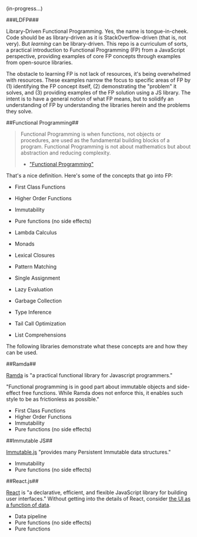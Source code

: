 (in-progress...)

###LDFP###

Library-Driven Functional Programming. Yes, the name is tongue-in-cheek. Code should be as library-driven as it is StackOverflow-driven (that is, not very). But _learning_ can be library-driven. This repo is a curriculum of sorts, a practical introduction to Functional Programming (FP) from a JavaScript perspective, providing examples of core FP concepts through examples from open-source libraries.

The obstacle to learning FP is not lack of resources, it's being overwhelmed with resources. These examples narrow the focus to specific areas of FP by (1) identifying the FP concept itself, (2) demonstrating the "problem" it solves, and (3) providing examples of the FP solution using a JS library. The intent is to have a general notion of what FP means, but to solidify an understanding of FP by understanding the libraries herein and the problems they solve.

##Functional Programming##

> Functional Programming is when functions, not objects or procedures, are used as the fundamental building blocks of a program.
> Functional Programming is not about mathematics but about abstraction and reducing complexity.
> - ["Functional Programming"](http://c2.com/cgi/wiki?FunctionalProgramming)

That's a nice definition. Here's some of the concepts that go into FP:

 - First Class Functions
 - Higher Order Functions
 - Immutability
 - Pure functions (no side effects)
 
 - Lambda Calculus
 - Monads
 - Lexical Closures
 - Pattern Matching
 - Single Assignment
 - Lazy Evaluation
 - Garbage Collection
 - Type Inference
 - Tail Call Optimization
 - List Comprehensions

The following libraries demonstrate what these concepts are and how they can be used.

##Ramda##

[Ramda](https://github.com/ramda/ramda) is "a practical functional library for Javascript programmers."

"Functional programming is in good part about immutable objects and side-effect free functions. While Ramda does not enforce this, it enables such style to be as frictionless as possible."

 - First Class Functions
 - Higher Order Functions
 - Immutability
 - Pure functions (no side effects)

##Immutable JS##

[Immutable.js](https://github.com/facebook/immutable-js/) "provides many Persistent Immutable data structures."

 - Immutability
 - Pure functions (no side effects)

##React.js##

[React](https://github.com/facebook/react) is "a declarative, efficient, and flexible JavaScript library for building user interfaces." Without getting into the details of React, consider [the UI as a function of data](http://tylermcginnis.com/building-user-interfaces-with-pure-functions-and-function-composition-in-react-js/).

 - Data pipeline
 - Pure functions (no side effects)
 - Pure functions